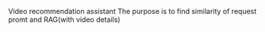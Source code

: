 Video recommendation assistant 
The purpose is to find similarity of request promt and RAG(with video details)